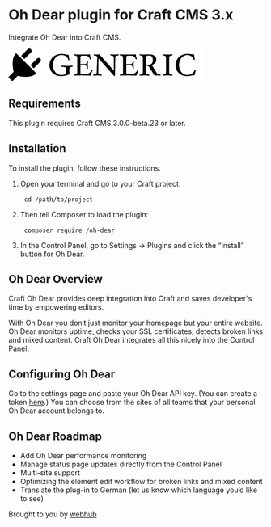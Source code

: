 # Oh Dear plugin for Craft CMS 3.x

Integrate Oh Dear into Craft CMS.

![Screenshot](resources/img/plugin-logo.png)

## Requirements

This plugin requires Craft CMS 3.0.0-beta.23 or later.

## Installation

To install the plugin, follow these instructions.

1. Open your terminal and go to your Craft project:

        cd /path/to/project

2. Then tell Composer to load the plugin:

        composer require /oh-dear

3. In the Control Panel, go to Settings → Plugins and click the “Install” button for Oh Dear.

## Oh Dear Overview

Craft Oh Dear provides deep integration into Craft and saves developer's time by empowering editors.

With Oh Dear you don‘t just monitor your homepage but your entire website. Oh Dear monitors uptime, checks your SSL certificates, detects broken links and mixed content. Craft Oh Dear integrates all this nicely into the Control Panel.

## Configuring Oh Dear

Go to the settings page and paste your Oh Dear API key. (You can create a token [here](https://ohdear.app/user-settings/api).) You can choose from the sites of all teams that your personal Oh Dear account belongs to.

## Oh Dear Roadmap

- Add Oh Dear performance monitoring
- Manage status page updates directly from the Control Panel
- Multi-site support
- Optimizing the element edit workflow for broken links and mixed content
- Translate the plug-in to German (let us know which language you‘d like to see)

Brought to you by [webhub](https://webhub.de)
